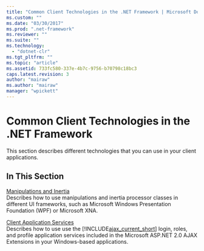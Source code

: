 ```yaml
---
title: "Common Client Technologies in the .NET Framework | Microsoft Docs"
ms.custom: ""
ms.date: "03/30/2017"
ms.prod: ".net-framework"
ms.reviewer: ""
ms.suite: ""
ms.technology: 
  - "dotnet-clr"
ms.tgt_pltfrm: ""
ms.topic: "article"
ms.assetid: 733fc580-337e-4b7c-9756-b70798c18bc3
caps.latest.revision: 3
author: "mairaw"
ms.author: "mairaw"
manager: "wpickett"
---
```

# Common Client Technologies in the .NET Framework
This section describes different technologies that you can use in your client applications.  
  
## In This Section  
 [Manipulations and Inertia](../../../docs/framework/common-client-technologies/manipulations-and-inertia.md)  
 Describes how to use manipulations and inertia processor classes in different UI frameworks, such as Microsoft Windows Presentation Foundation (WPF) or Microsoft XNA.  
  
 [Client Application Services](../../../docs/framework/common-client-technologies/client-application-services.md)  
 Describes how to use use the [!INCLUDE[ajax_current_short](../../../includes/ajax-current-short-md.md)] login, roles, and profile application services included in the Microsoft ASP.NET 2.0 AJAX Extensions in your Windows-based applications.